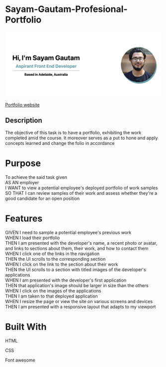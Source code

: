 # Sayam-Gautam-Profesional-Portfolio

![Portfolio Home Preview](./assets/readme-images/homepage.png)

[Portfolio website](https://sayamgautam1.github.io/profesional-portfolio/)

## Description

The objective of this task is to have a portfolio, exhibiting the work completed amid the course. It moreover serves as a put to hone and apply concepts learned and change the folio in accordance

# Purpose

To achieve the said task given<br />
AS AN employer<br />
I WANT to view a potential employee's deployed portfolio of work samples<br />
SO THAT I can review samples of their work and assess whether they're a good candidate for an open position<br />

# Features

GIVEN I need to sample a potential employee's previous work<br />
WHEN I load their portfolio<br />
THEN I am presented with the developer's name, a recent photo or avatar, and links to sections about them, their work, and how to contact them<br />
WHEN I click one of the links in the navigation<br />
THEN the UI scrolls to the corresponding section<br />
WHEN I click on the link to the section about their work<br />
THEN the UI scrolls to a section with titled images of the developer's applications<br />
WHEN I am presented with the developer's first application<br />
THEN that application's image should be larger in size than the others<br />
WHEN I click on the images of the applications<br />
THEN I am taken to that deployed application<br />
WHEN I resize the page or view the site on various screens and devices<br />
THEN I am presented with a responsive layout that adapts to my viewport<br />

# Built With

HTML

CSS

Font awesome
